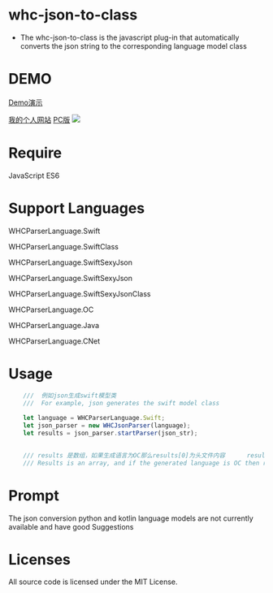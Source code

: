 # whc-json-to-class

-  The whc-json-to-class is the javascript plug-in that automatically converts the json string to the corresponding language model class

DEMO
==============
[Demo演示](http://47.93.2.130/jsonModel/?type=0)

[我的个人网站](http://47.93.2.130/)   [PC版](https://github.com/netyouli/WHC_DataModelFactory)
![](https://github.com/netyouli/jsonToClass/blob/master/demo.png)

Require
==============
JavaScript ES6

Support Languages
==============
WHCParserLanguage.Swift

WHCParserLanguage.SwiftClass

WHCParserLanguage.SwiftSexyJson

WHCParserLanguage.SwiftSexyJson

WHCParserLanguage.SwiftSexyJsonClass

WHCParserLanguage.OC

WHCParserLanguage.Java

WHCParserLanguage.CNet

Usage
==============

```JavaScript
    ///  例如json生成swift模型类
    ///  For example, json generates the swift model class
    
    let language = WHCParserLanguage.Swift;
    let json_parser = new WHCJsonParser(language);
    let results = json_parser.startParser(json_str);
    

    /// results 是数组，如果生成语言为OC那么results[0]为头文件内容      results[1]为实现类内容
    /// Results is an array, and if the generated language is OC then results[0] is the header file content results[1] for the implementation of the class content
```
Prompt
==============
The json conversion python and kotlin language models are not currently available and have good Suggestions

Licenses
==============
All source code is licensed under the MIT License.

